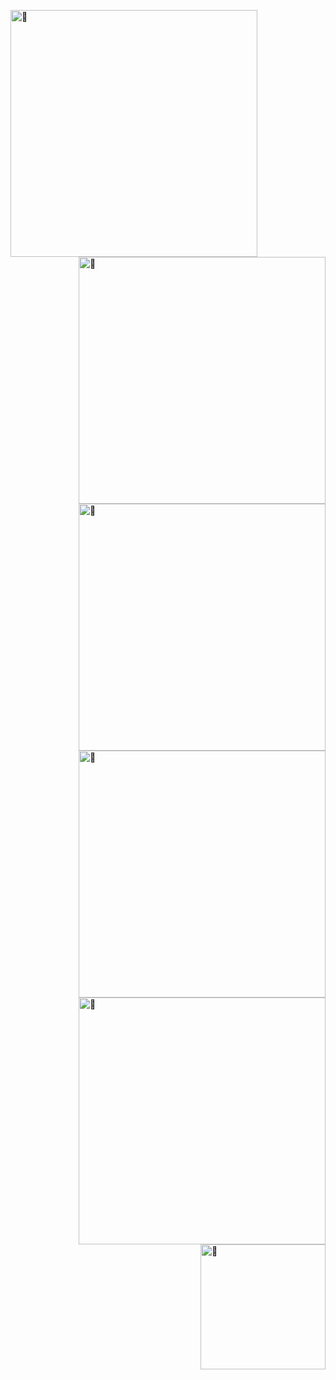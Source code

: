 [<img align="left" width="395" alt="🤿" src="https://metrics.lecoq.io/ba2in9a?template=classic&base.header=0&base.activity=0&base.community=0&base.metadata=0&followup=1&people=1&achievements=1&discussions=1&pagespeed=1&followup.sections=repositories&followup.indepth=true&people.limit=14&people.identicons=true&people.size=28&people.types=followers%2C%20following&people.shuffle=false&achievements.threshold=C&achievements.secrets=true&achievements.display=detailed&achievements.limit=0&discussions.categories=true&discussions.categories.limit=1&pagespeed.url=https%3A%2F%2Fba2in9a.top%2Fabout%2F&pagespeed.detailed=false&pagespeed.screenshot=true&config.timezone=Asia%2FShanghai&config.twemoji=true">](#)

[<img align="right" width="395" alt="🤿" src="https://metrics.lecoq.io/ba2in9a?template=classic&base.header=0&base.repositories=0&base.metadata=0&isocalendar=1&languages=1&isocalendar.duration=full-year&languages.limit=8&languages.threshold=0%25&languages.colors=github&languages.sections=most-used&languages.indepth=true&languages.analysis.timeout=15&languages.categories=markup%2C%20programming&languages.recent.categories=markup%2C%20programming&languages.recent.load=300&languages.recent.days=14&config.timezone=Asia%2FShanghai&config.twemoji=true">](#)

[<img align="right" width="395" alt="🤿" src="http://github-readme-streak-stats.herokuapp.com?user=ba2in9a&hide_border=true&theme=vue">](#)

[<img align="right" width="395" alt="🤿" src="https://activity-graph.herokuapp.com/graph?username=ba2in9a&theme=github-light">](#)

[<img align="right" width="395" alt="🤿" src="https://github-readme-stats.vercel.app/api?username=ba2in9a&hide_border=true&show_icons=true&theme=vue">](#)

[<img align="right" width="200" alt="🤿" src="https://cdn.jsdelivr.net/gh/ba2in9a/PicGo/img/202201292027004.png">](#)
